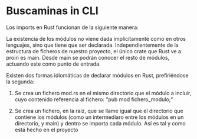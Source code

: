 # Buscaminas in CLI


Los imports en Rust funcionan de la siguiente manera:

La existencia de los módulos no viene dada implícitamente como en otros lenguajes, sino que tiene que ser declarada.
Independientemente de la estructura de ficheros de nuestro proyecto, el único crate que Rust ve a proiri es main.
Desde main se podrán conocer el resto de módulos, actuando este como punto de entrada.

Existen dos formas idiomáticas de declarar módulos en Rust, prefiriéndose la segunda:

1. Se crea un fichero mod.rs en el mismo directorio que el módulo a incluir, cuyo contenido referencia al fichero:
   "pub mod fichero_modulo;"

2. Se crea un fichero, en la raíz, que se llame igual que el directorio que contiene los módulos (como un intermediaro entre los módulos en un directorio, y main) y dentro se importa cada módulo. Así es tal y como está hecho en el proyecto
